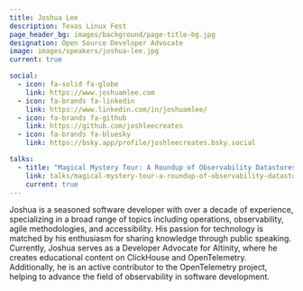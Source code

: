 ```yaml
---
title: Joshua Lee
description: Texas Linux Fest
page_header_bg: images/background/page-title-bg.jpg
designation: Open Source Developer Advocate
image: images/speakers/joshua-lee.jpg
current: true

social:
  - icon: fa-solid fa-globe
    link: https://www.joshuamlee.com
  - icon: fa-brands fa-linkedin
    link: https://www.linkedin.com/in/joshuamlee/
  - icon: fa-brands fa-github
    link: https://github.com/joshleecreates
  - icon: fa-brands fa-bluesky
    link: https://bsky.app/profile/joshleecreates.bsky.social

talks:
  - title: "Magical Mystery Tour: A Roundup of Observability Datastores"
    link: talks/magical-mystery-tour-a-roundup-of-observability-datastores/
    current: true
---
```


Joshua is a seasoned software developer with over a decade of experience,
specializing in a broad range of topics including operations, observability,
agile methodologies, and accessibility.  His passion for technology is matched
by his enthusiasm for sharing knowledge through public speaking.  Currently,
Joshua serves as a Developer Advocate for Altinity, where he creates
educational content on ClickHouse and OpenTelemetry.  Additionally, he is an
active contributor to the OpenTelemetry project, helping to advance the field
of observability in software development.
